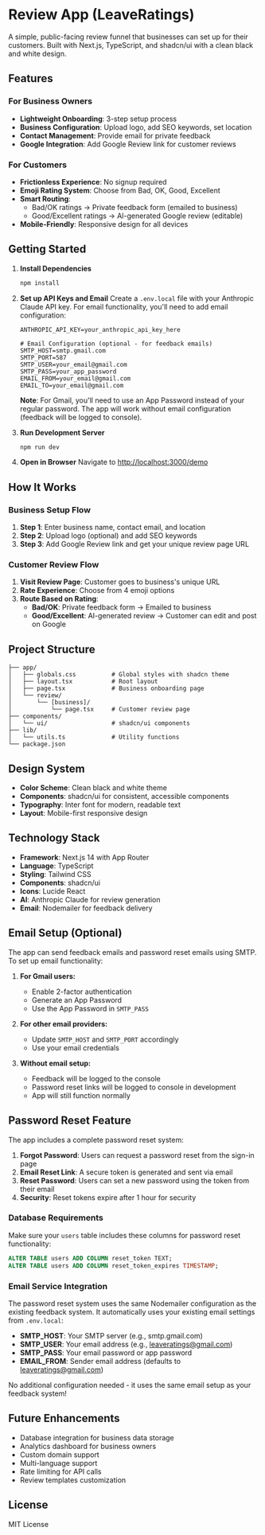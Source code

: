 # Review App (LeaveRatings)

A simple, public-facing review funnel that businesses can set up for their customers. Built with Next.js, TypeScript, and shadcn/ui with a clean black and white design.

## Features

### For Business Owners
- **Lightweight Onboarding**: 3-step setup process
- **Business Configuration**: Upload logo, add SEO keywords, set location
- **Contact Management**: Provide email for private feedback
- **Google Integration**: Add Google Review link for customer reviews

### For Customers
- **Frictionless Experience**: No signup required
- **Emoji Rating System**: Choose from Bad, OK, Good, Excellent
- **Smart Routing**: 
  - Bad/OK ratings → Private feedback form (emailed to business)
  - Good/Excellent ratings → AI-generated Google review (editable)
- **Mobile-Friendly**: Responsive design for all devices

## Getting Started

1. **Install Dependencies**
   ```bash
   npm install
   ```

2. **Set up API Keys and Email**
   Create a `.env.local` file with your Anthropic Claude API key. For email functionality, you'll need to add email configuration:
   ```
   ANTHROPIC_API_KEY=your_anthropic_api_key_here
   
   # Email Configuration (optional - for feedback emails)
   SMTP_HOST=smtp.gmail.com
   SMTP_PORT=587
   SMTP_USER=your_email@gmail.com
   SMTP_PASS=your_app_password
   EMAIL_FROM=your_email@gmail.com
   EMAIL_TO=your_email@gmail.com
   ```
   
   **Note**: For Gmail, you'll need to use an App Password instead of your regular password. The app will work without email configuration (feedback will be logged to console).

3. **Run Development Server**
   ```bash
   npm run dev
   ```

4. **Open in Browser**
   Navigate to [http://localhost:3000/demo](http://localhost:3000/demo)

## How It Works

### Business Setup Flow
1. **Step 1**: Enter business name, contact email, and location
2. **Step 2**: Upload logo (optional) and add SEO keywords
3. **Step 3**: Add Google Review link and get your unique review page URL

### Customer Review Flow
1. **Visit Review Page**: Customer goes to business's unique URL
2. **Rate Experience**: Choose from 4 emoji options
3. **Route Based on Rating**:
   - **Bad/OK**: Private feedback form → Emailed to business
   - **Good/Excellent**: AI-generated review → Customer can edit and post on Google

## Project Structure

```
├── app/
│   ├── globals.css          # Global styles with shadcn theme
│   ├── layout.tsx           # Root layout
│   ├── page.tsx             # Business onboarding page
│   └── review/
│       └── [business]/
│           └── page.tsx     # Customer review page
├── components/
│   └── ui/                  # shadcn/ui components
├── lib/
│   └── utils.ts             # Utility functions
└── package.json
```

## Design System

- **Color Scheme**: Clean black and white theme
- **Components**: shadcn/ui for consistent, accessible components
- **Typography**: Inter font for modern, readable text
- **Layout**: Mobile-first responsive design

## Technology Stack

- **Framework**: Next.js 14 with App Router
- **Language**: TypeScript
- **Styling**: Tailwind CSS
- **Components**: shadcn/ui
- **Icons**: Lucide React
- **AI**: Anthropic Claude for review generation
- **Email**: Nodemailer for feedback delivery

## Email Setup (Optional)

The app can send feedback emails and password reset emails using SMTP. To set up email functionality:

1. **For Gmail users:**
   - Enable 2-factor authentication
   - Generate an App Password
   - Use the App Password in `SMTP_PASS`

2. **For other email providers:**
   - Update `SMTP_HOST` and `SMTP_PORT` accordingly
   - Use your email credentials

3. **Without email setup:**
   - Feedback will be logged to the console
   - Password reset links will be logged to console in development
   - App will still function normally

## Password Reset Feature

The app includes a complete password reset system:

1. **Forgot Password**: Users can request a password reset from the sign-in page
2. **Email Reset Link**: A secure token is generated and sent via email
3. **Reset Password**: Users can set a new password using the token from their email
4. **Security**: Reset tokens expire after 1 hour for security

### Database Requirements

Make sure your `users` table includes these columns for password reset functionality:
```sql
ALTER TABLE users ADD COLUMN reset_token TEXT;
ALTER TABLE users ADD COLUMN reset_token_expires TIMESTAMP;
```

### Email Service Integration

The password reset system uses the same Nodemailer configuration as the existing feedback system. It automatically uses your existing email settings from `.env.local`:

- **SMTP_HOST**: Your SMTP server (e.g., smtp.gmail.com)
- **SMTP_USER**: Your email address (e.g., leaveratings@gmail.com)
- **SMTP_PASS**: Your email password or app password
- **EMAIL_FROM**: Sender email address (defaults to leaveratings@gmail.com)

No additional configuration needed - it uses the same email setup as your feedback system!

## Future Enhancements

- Database integration for business data storage
- Analytics dashboard for business owners
- Custom domain support
- Multi-language support
- Rate limiting for API calls
- Review templates customization

## License

MIT License
